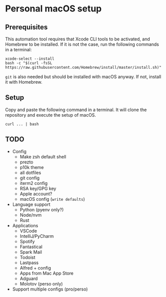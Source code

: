 # Personal macOS setup

## Prerequisites

This automation tool requires that Xcode CLI tools to be activated, and Homebrew to be installed.
If it is not the case, run the following commands in a terminal:
```shell
xcode-select --install
bash -c "$(curl -fsSL https://raw.githubusercontent.com/Homebrew/install/master/install.sh)"
```

`git` is also needed but should be installed with macOS anyway. If not, install it with Homebrew.

## Setup

Copy and paste the following command in a terminal.
It will clone the repository and execute the setup of macOS.
```shell
curl ... | bash
```

## TODO

- Config
    - Make zsh default shell
    - prezto
    - p10k theme
    - all dotfiles
    - git config
    - iterm2 config
    - RSA key/GPG key
    - Apple account?
    - macOS config (`write defaults`)
- Language support
    - Python (pyenv only?)
    - Node/nvm
    - Rust
- Applications
    - VSCode
    - IntelliJ/PyCharm
    - Spotify
    - Fantastical
    - Spark Mail
    - Todoist
    - Lastpass
    - Alfred + config
    - Apps from Mac App Store
    - Adguard
    - Molotov (perso only)
- Support multiple configs (pro/perso)

